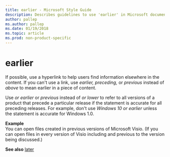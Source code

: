 ```yaml
---
title: earlier - Microsoft Style Guide
description: Describes guidelines to use 'earlier' in Microsoft documents and provides multiple examples.
author: pallep
ms.author: pallep
ms.date: 01/19/2018
ms.topic: article
ms.prod: non-product-specific
---
```


# earlier

If possible, use a hyperlink to help users find information elsewhere in the content. If you can't use a link, use *earlier, preceding,* or *previous* instead of *above* to mean earlier in a piece of content. 

Use *or earlier* or *previous* instead of *or lower* to
refer to all versions of a product that precede a particular release if
the statement is accurate for all preceding releases. For example,
don't use *Windows 10 or earlier* unless the statement is accurate for Windows 1.0.

**Example**  
You
can open files created in previous versions of Microsoft Visio.
(If you can open files in every version of Visio including and previous
to the version being discussed.) 

**See also**  [later](~/a-z-word-list-term-collections/l/later.md)
